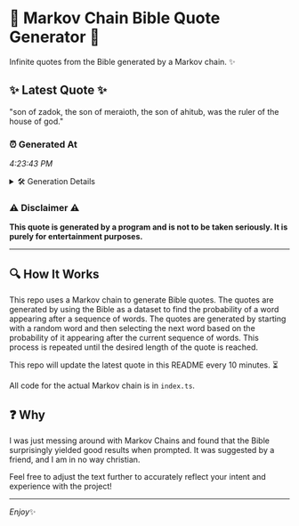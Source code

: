 # 📖 Markov Chain Bible Quote Generator 📖

Infinite quotes from the Bible generated by a Markov chain. ✨

## ✨ Latest Quote ✨
"son of zadok, the son of meraioth, the son of ahitub, was the ruler of the house of god."

### ⏰ Generated At
*4:23:43 PM*

<details>
    <summary>🛠️ Generation Details</summary>
    <p>
        <strong>🌱 Seed:</strong> son<br>
        <strong>🔄 Iterations:</strong> 18<br>
        <strong>📜 Context History:</strong><br>[ son ]: of<br>[ son, of ]: zadok,<br>[ son, of, zadok, ]: the<br>[ son, of, zadok,, the ]: son<br>[ son, of, zadok,, the, son ]: of<br>[ son, of, zadok,, the, son, of ]: meraioth,<br>[ of, zadok,, the, son, of, meraioth, ]: the<br>[ zadok,, the, son, of, meraioth,, the ]: son<br>[ the, son, of, meraioth,, the, son ]: of<br>[ son, of, meraioth,, the, son, of ]: ahitub,<br>[ of, meraioth,, the, son, of, ahitub, ]: was<br>[ meraioth,, the, son, of, ahitub,, was ]: the<br>[ the, son, of, ahitub,, was, the ]: ruler<br>[ son, of, ahitub,, was, the, ruler ]: of<br>[ of, ahitub,, was, the, ruler, of ]: the<br>[ ahitub,, was, the, ruler, of, the ]: house<br>[ was, the, ruler, of, the, house ]: of<br>[ the, ruler, of, the, house, of ]: god.<br>
    </p>
</details>

### ⚠️ Disclaimer ⚠️
**This quote is generated by a program and is not to be taken seriously. It is purely for entertainment purposes.**

---

## 🔍 How It Works

This repo uses a Markov chain to generate Bible quotes. The quotes are generated by using the Bible as a dataset to find the probability of a word appearing after a sequence of words. The quotes are generated by starting with a random word and then selecting the next word based on the probability of it appearing after the current sequence of words. This process is repeated until the desired length of the quote is reached.

This repo will update the latest quote in this README every 10 minutes. ⏳

All code for the actual Markov chain is in `index.ts`.

## ❓ Why

I was just messing around with Markov Chains and found that the Bible surprisingly yielded good results when prompted. 
It was suggested by a friend, and I am in no way christian.

Feel free to adjust the text further to accurately reflect your intent and experience with the project!

---

*Enjoy*✨
